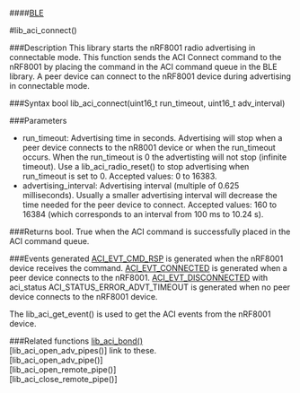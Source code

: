 ####[BLE](https://github.com/NordicSemiconductor/ble-sdk-arduino/tree/master/documentation/libraries/BLE "Go to BLE folder")

#lib_aci_connect()

###Description
This library starts the nRF8001 radio advertising in connectable mode. This function sends the ACI Connect command to the nRF8001 by placing the command in the ACI command queue in the BLE library.
A peer device can connect to the nRF8001 device during advertising in connectable mode.

###Syntax
    bool lib_aci_connect(uint16_t run_timeout, uint16_t adv_interval)

###Parameters
* run_timeout: Advertising time in seconds. Advertising will stop when a peer device connects to the nR8001 device or when the run_timeout occurs.
               When the run_timeout is 0 the advertisting will not stop (infinite timeout). Use a lib_aci_radio_reset() to stop advertising when run_timeout is set to 0.
               Accepted values: 0 to 16383.
* advertising_interval: Advertising interval (multiple of 0.625 milliseconds). Usually a smaller advertising interval will decrease the time needed for the peer device to connect.
                        Accepted values: 160 to 16384 (which corresponds to an interval from 100 ms to 10.24 s).

###Returns
    bool. True when the ACI command is successfully placed in the ACI command queue.

###Events generated
[ACI_EVT_CMD_RSP](https://devzone.nordicsemi.com/documentation/ps/nRF8001_PS_v1.2.pdf#G1050945 "Go to nRF8001 PS") is generated when the nRF8001 device receives the command.
[ACI_EVT_CONNECTED](https://devzone.nordicsemi.com/documentation/ps/nRF8001_PS_v1.2.pdf#G1051073 "Go to nRF8001 PS") is generated when a peer device connects to the nRF8001. 
[ACI_EVT_DISCONNECTED](https://devzone.nordicsemi.com/documentation/ps/nRF8001_PS_v1.2.pdf#G1051284 "Go to nRF8001 PS") with aci_status ACI_STATUS_ERROR_ADVT_TIMEOUT is generated when no peer device connects to the nRF8001 device.
  
The lib_aci_get_event() is used to get the ACI events from the nRF8001 device.

###Related functions
[lib_aci_bond()](https://github.com/NordicSemiconductor/ble-sdk-arduino/blob/master/documentation/libraries/BLE/lib_aci_bond.md "Go to function description")  
[lib_aci_open_adv_pipes()] link to these.  
[lib_aci_open_adv_pipe()]  
[lib_aci_open_remote_pipe()]  
[lib_aci_close_remote_pipe()] 
